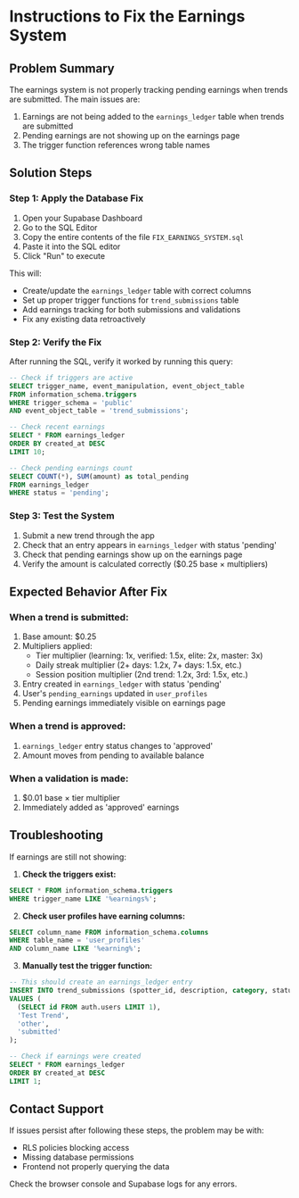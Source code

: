 # Instructions to Fix the Earnings System

## Problem Summary
The earnings system is not properly tracking pending earnings when trends are submitted. The main issues are:
1. Earnings are not being added to the `earnings_ledger` table when trends are submitted
2. Pending earnings are not showing up on the earnings page
3. The trigger function references wrong table names

## Solution Steps

### Step 1: Apply the Database Fix

1. Open your Supabase Dashboard
2. Go to the SQL Editor
3. Copy the entire contents of the file `FIX_EARNINGS_SYSTEM.sql`
4. Paste it into the SQL editor
5. Click "Run" to execute

This will:
- Create/update the `earnings_ledger` table with correct columns
- Set up proper trigger functions for `trend_submissions` table
- Add earnings tracking for both submissions and validations
- Fix any existing data retroactively

### Step 2: Verify the Fix

After running the SQL, verify it worked by running this query:

```sql
-- Check if triggers are active
SELECT trigger_name, event_manipulation, event_object_table 
FROM information_schema.triggers 
WHERE trigger_schema = 'public' 
AND event_object_table = 'trend_submissions';

-- Check recent earnings
SELECT * FROM earnings_ledger 
ORDER BY created_at DESC 
LIMIT 10;

-- Check pending earnings count
SELECT COUNT(*), SUM(amount) as total_pending 
FROM earnings_ledger 
WHERE status = 'pending';
```

### Step 3: Test the System

1. Submit a new trend through the app
2. Check that an entry appears in `earnings_ledger` with status 'pending'
3. Check that pending earnings show up on the earnings page
4. Verify the amount is calculated correctly ($0.25 base × multipliers)

## Expected Behavior After Fix

### When a trend is submitted:
1. Base amount: $0.25
2. Multipliers applied:
   - Tier multiplier (learning: 1x, verified: 1.5x, elite: 2x, master: 3x)
   - Daily streak multiplier (2+ days: 1.2x, 7+ days: 1.5x, etc.)
   - Session position multiplier (2nd trend: 1.2x, 3rd: 1.5x, etc.)
3. Entry created in `earnings_ledger` with status 'pending'
4. User's `pending_earnings` updated in `user_profiles`
5. Pending earnings immediately visible on earnings page

### When a trend is approved:
1. `earnings_ledger` entry status changes to 'approved'
2. Amount moves from pending to available balance

### When a validation is made:
1. $0.01 base × tier multiplier
2. Immediately added as 'approved' earnings

## Troubleshooting

If earnings are still not showing:

1. **Check the triggers exist:**
```sql
SELECT * FROM information_schema.triggers 
WHERE trigger_name LIKE '%earnings%';
```

2. **Check user profiles have earning columns:**
```sql
SELECT column_name FROM information_schema.columns 
WHERE table_name = 'user_profiles' 
AND column_name LIKE '%earning%';
```

3. **Manually test the trigger function:**
```sql
-- This should create an earnings_ledger entry
INSERT INTO trend_submissions (spotter_id, description, category, status) 
VALUES (
  (SELECT id FROM auth.users LIMIT 1),
  'Test Trend',
  'other',
  'submitted'
);

-- Check if earnings were created
SELECT * FROM earnings_ledger 
ORDER BY created_at DESC 
LIMIT 1;
```

## Contact Support
If issues persist after following these steps, the problem may be with:
- RLS policies blocking access
- Missing database permissions
- Frontend not properly querying the data

Check the browser console and Supabase logs for any errors.